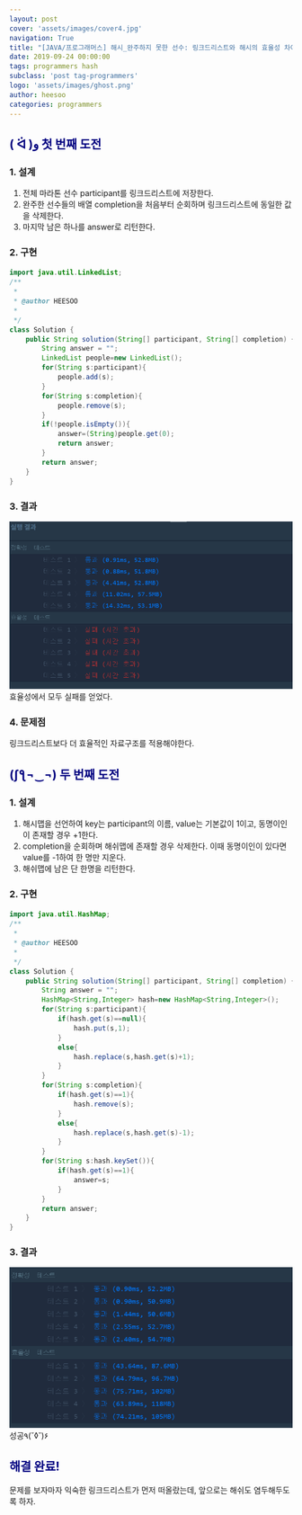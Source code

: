 ```yaml
---
layout: post
cover: 'assets/images/cover4.jpg'
navigation: True
title: "[JAVA/프로그래머스] 해시_완주하지 못한 선수: 링크드리스트와 해시의 효율성 차이"
date: 2019-09-24 00:00:00
tags: programmers hash
subclass: 'post tag-programmers'
logo: 'assets/images/ghost.png'
author: heesoo
categories: programmers
---
```

## <span style="color:navy">( ᐛ )و 첫 번째 도전</span>


### 1. 설계
1. 전체 마라톤 선수 participant를 링크드리스트에 저장한다.
2. 완주한 선수들의 배열 completion을 처음부터 순회하며 링크드리스트에 동일한 값을 삭제한다.
3. 마지막 남은 하나를 answer로 리턴한다.

### 2. 구현
```java
import java.util.LinkedList;
/**
 *
 * @author HEESOO
 *
 */
class Solution {
    public String solution(String[] participant, String[] completion) {
        String answer = "";
        LinkedList people=new LinkedList();
        for(String s:participant){
            people.add(s);
        }
        for(String s:completion){
            people.remove(s);
        }
        if(!people.isEmpty()){
            answer=(String)people.get(0);
            return answer;
        }
        return answer;
    }
}
```

### 3. 결과
![실행결과](./assets/images/190924_1.PNG)
효율성에서 모두 실패를 얻었다.

### 4. 문제점
링크드리스트보다 더 효율적인 자료구조를 적용해야한다.


## <span style="color:navy">(ʃƪ¬‿¬) 두 번째 도전

### 1. 설계
1. 해시맵을 선언하여 key는 participant의 이름, value는 기본값이 1이고, 동명이인이 존재할 경우 +1한다.
2. completion을 순회하며 해쉬맵에 존재할 경우 삭제한다. 이때 동명이인이 있다면 value를 -1하여 한 명만 지운다.
3. 해쉬맵에 남은 단 한명을 리턴한다.

### 2. 구현
```java
import java.util.HashMap;
/**
 *
 * @author HEESOO
 *
 */
class Solution {
    public String solution(String[] participant, String[] completion) {
        String answer = "";
        HashMap<String,Integer> hash=new HashMap<String,Integer>();
        for(String s:participant){
            if(hash.get(s)==null){
                hash.put(s,1);
            }
            else{
                hash.replace(s,hash.get(s)+1);
            }
        }
        for(String s:completion){
            if(hash.get(s)==1){
                hash.remove(s);
            }
            else{
                hash.replace(s,hash.get(s)-1);
            }
        }
        for(String s:hash.keySet()){
            if(hash.get(s)==1){
                answer=s;
            }
        }
        return answer;
    }
}
```

### 3. 결과
![실행결과](./assets/images/190924_2.PNG)
성공٩(˘◊˘)۶

## <span style="color:navy">해결 완료!</span>

문제를 보자마자 익숙한 링크드리스트가 먼저 떠올랐는데, 앞으로는 해쉬도 염두해두도록 하자.
